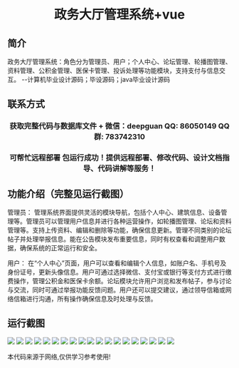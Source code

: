 <p><h1 align="center">政务大厅管理系统+vue</h1></p>

## 简介
政务大厅管理系统：角色分为管理员、用户；个人中心、论坛管理、轮播图管理、资料管理、公积金管理、医保卡管理、投诉处理等功能模块，支持支付与信息交互。    --计算机毕业设计源码；毕设源码；java毕业设计源码


## 联系方式
<p><h3 align="center">获取完整代码与数据库文件 + 微信：deepguan QQ: 86050149 QQ群: 783742310</h3></p>
<p><h3 align="center">可帮忙远程部署 包运行成功！提供远程部署、修改代码、设计文档指导、代码讲解等服务！</h3></p>

## 功能介绍（完整见运行截图）
管理员： 管理系统界面提供灵活的模块导航，包括个人中心、建筑信息、设备管理等。管理员可以管理用户信息并进行各种运营操作，如轮播图管理、论坛和资料管理等。支持上传资料、编辑和删除等功能，确保信息更新。管理不同类别的论坛帖子并处理举报信息。能在公告模块发布重要信息，同时有权查看和调整用户数据，确保系统的正常运行和安全。

用户： 在“个人中心”页面，用户可以查看和编辑个人信息，如账户名、手机号及身份证号，更新头像信息。用户可通过选择微信、支付宝或银行等支付方式进行缴费操作，管理公积金和医保卡余额。论坛模块允许用户浏览和发布帖子，参与讨论与交流，同时可通过举报功能反馈问题。用户还可以提交建议，通过领导信箱或网络信箱进行沟通，所有操作确保信息及时处理与反馈。


## 运行截图
![](https://bs-1329754181.cos.ap-shanghai.myqcloud.com/ssm/ZhengWuDaTingGuanLiXiTong/img/001.jpg)
![](https://bs-1329754181.cos.ap-shanghai.myqcloud.com/ssm/ZhengWuDaTingGuanLiXiTong/img/002.jpg)
![](https://bs-1329754181.cos.ap-shanghai.myqcloud.com/ssm/ZhengWuDaTingGuanLiXiTong/img/003.jpg)
![](https://bs-1329754181.cos.ap-shanghai.myqcloud.com/ssm/ZhengWuDaTingGuanLiXiTong/img/004.jpg)
![](https://bs-1329754181.cos.ap-shanghai.myqcloud.com/ssm/ZhengWuDaTingGuanLiXiTong/img/005.jpg)
![](https://bs-1329754181.cos.ap-shanghai.myqcloud.com/ssm/ZhengWuDaTingGuanLiXiTong/img/006.jpg)
![](https://bs-1329754181.cos.ap-shanghai.myqcloud.com/ssm/ZhengWuDaTingGuanLiXiTong/img/007.jpg)
![](https://bs-1329754181.cos.ap-shanghai.myqcloud.com/ssm/ZhengWuDaTingGuanLiXiTong/img/008.jpg)
![](https://bs-1329754181.cos.ap-shanghai.myqcloud.com/ssm/ZhengWuDaTingGuanLiXiTong/img/009.jpg)
![](https://bs-1329754181.cos.ap-shanghai.myqcloud.com/ssm/ZhengWuDaTingGuanLiXiTong/img/010.jpg)
![](https://bs-1329754181.cos.ap-shanghai.myqcloud.com/ssm/ZhengWuDaTingGuanLiXiTong/img/011.jpg)
![](https://bs-1329754181.cos.ap-shanghai.myqcloud.com/ssm/ZhengWuDaTingGuanLiXiTong/img/012.jpg)
![](https://bs-1329754181.cos.ap-shanghai.myqcloud.com/ssm/ZhengWuDaTingGuanLiXiTong/img/013.jpg)
![](https://bs-1329754181.cos.ap-shanghai.myqcloud.com/ssm/ZhengWuDaTingGuanLiXiTong/img/014.jpg)
![](https://bs-1329754181.cos.ap-shanghai.myqcloud.com/ssm/ZhengWuDaTingGuanLiXiTong/img/015.jpg)
![](https://bs-1329754181.cos.ap-shanghai.myqcloud.com/ssm/ZhengWuDaTingGuanLiXiTong/img/016.jpg)
![](https://bs-1329754181.cos.ap-shanghai.myqcloud.com/ssm/ZhengWuDaTingGuanLiXiTong/img/017.jpg)
![](https://bs-1329754181.cos.ap-shanghai.myqcloud.com/ssm/ZhengWuDaTingGuanLiXiTong/img/018.jpg)
![](https://bs-1329754181.cos.ap-shanghai.myqcloud.com/ssm/ZhengWuDaTingGuanLiXiTong/img/019.jpg)

<p>本代码来源于网络,仅供学习参考使用!</p>
